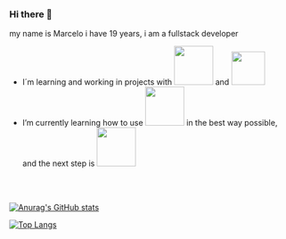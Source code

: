 ### Hi there 👋

my name is Marcelo i have 19 years, i am a fullstack developer

- I´m learning and working in projects with <img src="https://img.shields.io/badge/HTML5-E34F26?style=for-the-badge&logo=html5&logoColor=white" width="70px"/> and <img src="https://img.shields.io/badge/CSS-239120?&style=for-the-badge&logo=css3&logoColor=white" width="60px"/>
- I’m currently learning how to use <img src="https://img.shields.io/badge/GitHub-100000?style=for-the-badge&logo=github&logoColor=white" width="70px"/> in the best way possible, and the next step is <img src="https://img.shields.io/badge/JavaScript-F7DF1E?style=for-the-badge&logo=javascript&logoColor=black" width="70px"/>
<br/>
<br/>

[![Anurag's GitHub stats](https://github-readme-stats.vercel.app/api?username=mMarceloH)](https://github.com/anuraghazra/github-readme-stats)

[![Top Langs](https://github-readme-stats.vercel.app/api/top-langs/?username=mMarceloH)](https://github.com/anuraghazra/github-readme-stats)
